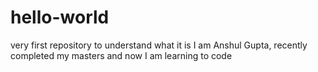 # hello-world
very first repository to understand what it is
I am Anshul Gupta, recently completed my masters and now I am learning to code
